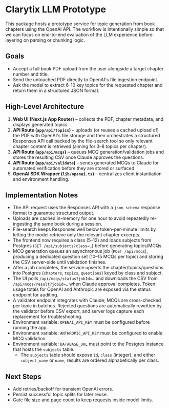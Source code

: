 # Clarytix LLM Prototype

This package hosts a prototype service for topic generation from book chapters using the OpenAI API. The workflow is intentionally simple so that we can focus on end-to-end evaluation of the LLM experience before layering on parsing or chunking logic.

## Goals

- Accept a full book PDF upload from the user alongside a target chapter number and title.
- Send the untouched PDF directly to OpenAI's file ingestion endpoint.
- Ask the model to extract 6-10 key topics for the requested chapter and return them in a structured JSON format.

## High-Level Architecture

1. **Web UI (Next.js App Router)** – collects the PDF, chapter metadata, and displays generated topics.
2. **API Route (`app/api/topics`)** – uploads (or reuses a cached upload of) the PDF with OpenAI's file storage and then orchestrates a structured Responses API call backed by the file-search tool so only relevant chapter content is retrieved (aiming for 3–8 topics per chapter).
3. **API Route (`app/api/mcqs`)** – queues MCQ generation/validation jobs and stores the resulting CSV once Claude approves the questions.
4. **API Route (`app/api/validate`)** – sends generated MCQs to Claude for automated verification before they are stored or surfaced.
5. **OpenAI SDK Wrapper (`lib/openai.ts`)** – centralizes client instantiation and environment handling.

## Implementation Notes

- The API request uses the Responses API with a `json_schema` response format to guarantee structured output.
- Uploads are cached in-memory for one hour to avoid repeatedly re-ingesting the same book during a session.
- File-search keeps Responses well below token-per-minute limits by letting the model retrieve only the relevant chapter excerpts.
- The frontend now requires a class (5–12) and loads subjects from Postgres (`GET /api/subjects?class=…`) before generating topics/MCQs.
- MCQ generation queues an asynchronous job (`POST /api/mcqs`), producing a dedicated question set (10–15 MCQs per topic) and storing the CSV server-side until validation finishes.
- After a job completes, the service upserts the chapter/topics/questions into Postgres (`chapters`, `topics`, `questions`) keyed by class and subject.
- The UI polls `/api/mcqs/status?jobId=…` and downloads the CSV from `/api/mcqs/result?jobId=…` when Claude approval completes. Token usage totals for OpenAI and Anthropic are exposed via the status endpoint for auditing.
- A validator endpoint integrates with Claude; MCQs are cross-checked per topic in batches. Rejected questions are automatically rewritten by the validator before CSV export, and server logs capture each replacement for troubleshooting.
- Environment variable: `OPENAI_API_KEY` must be configured before running the app.
- Environment variable: `ANTHROPIC_API_KEY` must be configured to enable MCQ validation.
- Environment variable: `DATABASE_URL` must point to the Postgres instance that hosts the `subjects` table.
  - The `subjects` table should expose `id`, `class` (integer), and either `subject_name` or `name`; results are ordered alphabetically per class.

## Next Steps

- Add retries/backoff for transient OpenAI errors.
- Persist successful topic splits for later reuse.
- Gate file size and page count to keep requests inside model limits.
